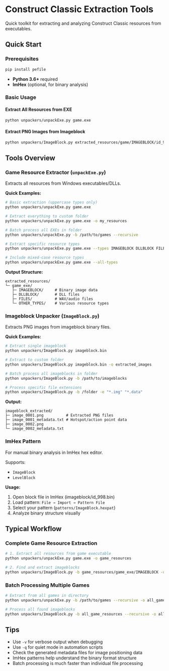 # Construct Classic Extraction Tools

Quick toolkit for extracting and analyzing Construct Classic resources from executables.

## Quick Start

### Prerequisites
```bash
pip install pefile
```
- **Python 3.6+** required
- **ImHex** (optional, for binary analysis)

### Basic Usage

#### Extract All Resources from EXE
```bash
python unpackers/unpackExe.py game.exe
```

#### Extract PNG Images from Imageblock
```bash
python unpackers/ImageBlock.py extracted_resources/game/IMAGEBLOCK/id_999.bin
```


## Tools Overview

### Game Resource Extractor (`unpackExe.py`)
Extracts all resources from Windows executables/DLLs.

**Quick Examples:**
```bash
# Basic extraction (uppercase types only)
python unpackers/unpackExe.py game.exe

# Extract everything to custom folder
python unpackers/unpackExe.py game.exe -o my_resources

# Batch process all EXEs in folder
python unpackers/unpackExe.py -b /path/to/games --recursive

# Extract specific resource types
python unpackers/unpackExe.py game.exe --types IMAGEBLOCK DLLBLOCK FILES

# Include mixed-case resource types
python unpackers/unpackExe.py game.exe --all-types
```

**Output Structure:**
```
extracted_resources/
└─ game_exe/
   ├─ IMAGEBLOCK/     # Binary image data
   ├─ DLLBLOCK/       # DLL files
   ├─ FILES/          # WAV/audio files
   └─ OTHER_TYPES/    # Various resource types
```

### Imageblock Unpacker (`ImageBlock.py`)
Extracts PNG images from imageblock binary files.

**Quick Examples:**
```bash
# Extract single imageblock
python unpackers/ImageBlock.py imageblock.bin

# Extract to custom folder
python unpackers/ImageBlock.py imageblock.bin -o extracted_images

# Batch process all imageblocks in folder
python unpackers/ImageBlock.py -b /path/to/imageblocks

# Process specific file extensions
python unpackers/ImageBlock.py -b /folder -e "*.img" "*.data"
```

**Output:**
```
imageblock_extracted/
├─ image_0001.png          # Extracted PNG files
├─ image_0001_metadata.txt # Hotspot/action point data
├─ image_0002.png
└─ image_0002_metadata.txt
```

### ImHex Pattern
For manual binary analysis in ImHex hex editor.

Supports:
- `ImageBlock`
- `LevelBlock`

**Usage:**
1. Open block file in ImHex (imageblock/id_998.bin)
2. Load pattern: `File → Import → Pattern File`
3. Select your pattern (`patterns/ImageBlock.hexpat`)
4. Analyze binary structure visually

## Typical Workflow

### Complete Game Resource Extraction
```bash
# 1. Extract all resources from game executable
python unpackers/unpackExe.py game.exe -o game_resources

# 2. Find and extract imageblocks
python unpackers/ImageBlock.py -b game_resources/game_exe/IMAGEBLOCK -o game_images

```

### Batch Processing Multiple Games
```bash
# Extract from all games in directory
python unpackers/unpackExe.py -b /path/to/games --recursive -o all_game_resources

# Process all found imageblocks
python unpackers/ImageBlock.py -b all_game_resources --recursive -o all_images
```

## Tips

- Use `-v` for verbose output when debugging
- Use `-q` for quiet mode in automation scripts
- Check the generated metadata files for image positioning data
- ImHex patterns help understand the binary format structure
- Batch processing is much faster than individual file processing